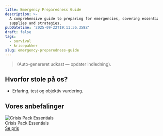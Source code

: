 ```yaml
---
title: Emergency Preparedness Guide
description: >-
  A comprehensive guide to preparing for emergencies, covering essential
  supplies and strategies.
pubDatetime: '2025-09-22T19:11:36.358Z'
draft: false
tags:
  - survival
  - krisepakker
slug: emergency-preparedness-guide
---
```

> (Auto-genereret udkast — opdater indledning).

## Hvorfor stole på os?
- Erfaring, test og objektiv vurdering.

## Vores anbefalinger


<!-- Auto: Affiliate-kort fra Products/SKUs -->

<div class="aff-card"><img src="abstract_15.png (https://v5.airtableusercontent.com/v3/u/45/45/1758578400000/QryRxKnV1smR7IrdIklFkQ/UA1VQf9Z8x-JfqZqp7ATBoTOEVLXnJK2CpuR0962MhzONiDyGQ8y6urBw5U9ByFQe7clOn1W1OYyEUrxnkV0juMtPPOn3VLfVBX1IzwjJmnndhJayEdFsznT4xAmhQ-DBXg1I-Oe0Yfyi7Y_Wj0ExkrdewLx25EPePz1ml3qGf8/hJEP3_kybbEGRfEqXVWiGdns0-Pg5VAIbGGzWFcP5Ck)" alt="Crisis Pack Essentials" class="aff-card__img" /><div class="aff-card__meta"><div class="aff-card__title">Crisis Pack Essentials</div><a class="aff-btn" href="https://affiliate.homeessentialsee62.com/deal789?utm_source=klartilalt&utm_medium=affiliate&subid=emergency-preparedness-guide-2025-09-22" rel="sponsored nofollow noopener" target="_blank">Se pris</a></div></div>


